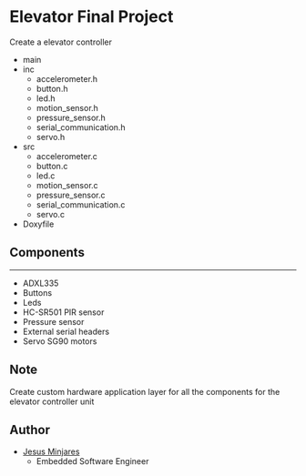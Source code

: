 # Elevator Final Project
Create a elevator controller

- main
- inc
  - accelerometer.h
  - button.h
  - led.h
  - motion_sensor.h
  - pressure_sensor.h
  - serial_communication.h
  - servo.h
- src
  - accelerometer.c
  - button.c
  - led.c
  - motion_sensor.c
  - pressure_sensor.c
  - serial_communication.c
  - servo.c
- Doxyfile
## Components
---
* ADXL335
* Buttons
* Leds
* HC-SR501 PIR sensor
* Pressure sensor
* External serial headers
* Servo SG90 motors

## Note
Create custom hardware application layer for all the components for the elevator controller unit

## Author
* [Jesus Minjares](https://github.com/jminjares4)
  * Embedded Software Engineer